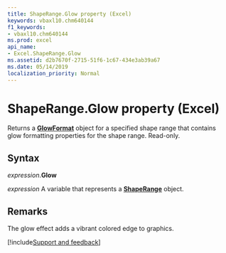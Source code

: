 ```yaml
---
title: ShapeRange.Glow property (Excel)
keywords: vbaxl10.chm640144
f1_keywords:
- vbaxl10.chm640144
ms.prod: excel
api_name:
- Excel.ShapeRange.Glow
ms.assetid: d2b7670f-2715-51f6-1c67-434e3ab39a67
ms.date: 05/14/2019
localization_priority: Normal
---
```



# ShapeRange.Glow property (Excel)

Returns a **[GlowFormat](Office.GlowFormat.md)** object for a specified shape range that contains glow formatting properties for the shape range. Read-only.


## Syntax

_expression_.**Glow**

_expression_ A variable that represents a **[ShapeRange](Excel.shaperange.md)** object.


## Remarks

The glow effect adds a vibrant colored edge to graphics.




[!include[Support and feedback](~/includes/feedback-boilerplate.md)]
